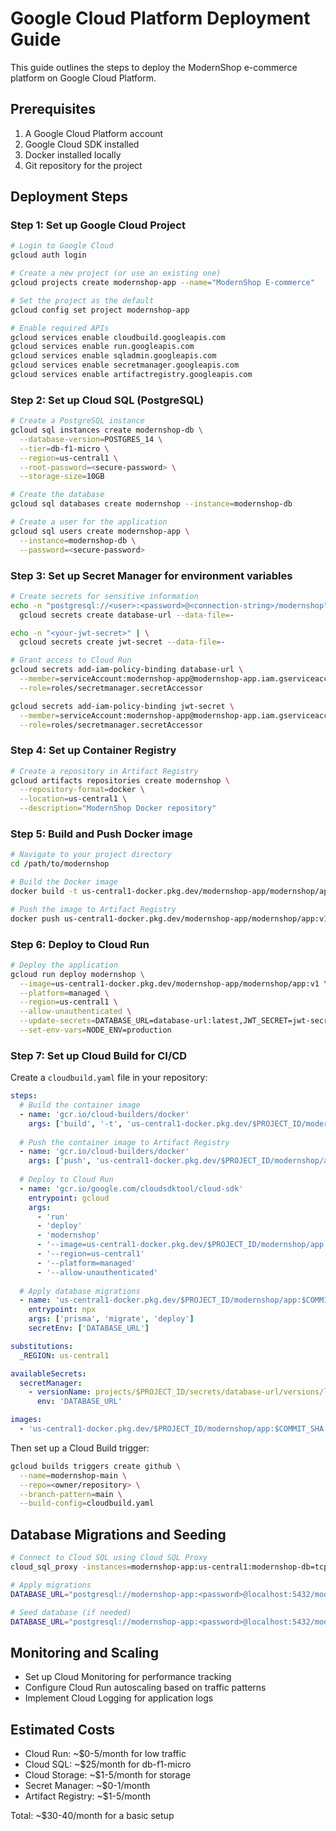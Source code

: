 # Google Cloud Platform Deployment Guide

This guide outlines the steps to deploy the ModernShop e-commerce platform on Google Cloud Platform.

## Prerequisites

1. A Google Cloud Platform account
2. Google Cloud SDK installed
3. Docker installed locally
4. Git repository for the project

## Deployment Steps

### Step 1: Set up Google Cloud Project

```bash
# Login to Google Cloud
gcloud auth login

# Create a new project (or use an existing one)
gcloud projects create modernshop-app --name="ModernShop E-commerce"

# Set the project as the default
gcloud config set project modernshop-app

# Enable required APIs
gcloud services enable cloudbuild.googleapis.com
gcloud services enable run.googleapis.com
gcloud services enable sqladmin.googleapis.com
gcloud services enable secretmanager.googleapis.com
gcloud services enable artifactregistry.googleapis.com
```

### Step 2: Set up Cloud SQL (PostgreSQL)

```bash
# Create a PostgreSQL instance
gcloud sql instances create modernshop-db \
  --database-version=POSTGRES_14 \
  --tier=db-f1-micro \
  --region=us-central1 \
  --root-password=<secure-password> \
  --storage-size=10GB

# Create the database
gcloud sql databases create modernshop --instance=modernshop-db

# Create a user for the application
gcloud sql users create modernshop-app \
  --instance=modernshop-db \
  --password=<secure-password>
```

### Step 3: Set up Secret Manager for environment variables

```bash
# Create secrets for sensitive information
echo -n "postgresql://<user>:<password>@<connection-string>/modernshop" | \
  gcloud secrets create database-url --data-file=-

echo -n "<your-jwt-secret>" | \
  gcloud secrets create jwt-secret --data-file=-

# Grant access to Cloud Run
gcloud secrets add-iam-policy-binding database-url \
  --member=serviceAccount:modernshop-app@modernshop-app.iam.gserviceaccount.com \
  --role=roles/secretmanager.secretAccessor

gcloud secrets add-iam-policy-binding jwt-secret \
  --member=serviceAccount:modernshop-app@modernshop-app.iam.gserviceaccount.com \
  --role=roles/secretmanager.secretAccessor
```

### Step 4: Set up Container Registry

```bash
# Create a repository in Artifact Registry
gcloud artifacts repositories create modernshop \
  --repository-format=docker \
  --location=us-central1 \
  --description="ModernShop Docker repository"
```

### Step 5: Build and Push Docker image

```bash
# Navigate to your project directory
cd /path/to/modernshop

# Build the Docker image
docker build -t us-central1-docker.pkg.dev/modernshop-app/modernshop/app:v1 .

# Push the image to Artifact Registry
docker push us-central1-docker.pkg.dev/modernshop-app/modernshop/app:v1
```

### Step 6: Deploy to Cloud Run

```bash
# Deploy the application
gcloud run deploy modernshop \
  --image=us-central1-docker.pkg.dev/modernshop-app/modernshop/app:v1 \
  --platform=managed \
  --region=us-central1 \
  --allow-unauthenticated \
  --update-secrets=DATABASE_URL=database-url:latest,JWT_SECRET=jwt-secret:latest \
  --set-env-vars=NODE_ENV=production
```

### Step 7: Set up Cloud Build for CI/CD

Create a `cloudbuild.yaml` file in your repository:

```yaml
steps:
  # Build the container image
  - name: 'gcr.io/cloud-builders/docker'
    args: ['build', '-t', 'us-central1-docker.pkg.dev/$PROJECT_ID/modernshop/app:$COMMIT_SHA', '.']
  
  # Push the container image to Artifact Registry
  - name: 'gcr.io/cloud-builders/docker'
    args: ['push', 'us-central1-docker.pkg.dev/$PROJECT_ID/modernshop/app:$COMMIT_SHA']
  
  # Deploy to Cloud Run
  - name: 'gcr.io/google.com/cloudsdktool/cloud-sdk'
    entrypoint: gcloud
    args:
      - 'run'
      - 'deploy'
      - 'modernshop'
      - '--image=us-central1-docker.pkg.dev/$PROJECT_ID/modernshop/app:$COMMIT_SHA'
      - '--region=us-central1'
      - '--platform=managed'
      - '--allow-unauthenticated'
  
  # Apply database migrations
  - name: 'us-central1-docker.pkg.dev/$PROJECT_ID/modernshop/app:$COMMIT_SHA'
    entrypoint: npx
    args: ['prisma', 'migrate', 'deploy']
    secretEnv: ['DATABASE_URL']

substitutions:
  _REGION: us-central1

availableSecrets:
  secretManager:
    - versionName: projects/$PROJECT_ID/secrets/database-url/versions/latest
      env: 'DATABASE_URL'

images:
  - 'us-central1-docker.pkg.dev/$PROJECT_ID/modernshop/app:$COMMIT_SHA'
```

Then set up a Cloud Build trigger:

```bash
gcloud builds triggers create github \
  --name=modernshop-main \
  --repo=<owner/repository> \
  --branch-pattern=main \
  --build-config=cloudbuild.yaml
```

## Database Migrations and Seeding

```bash
# Connect to Cloud SQL using Cloud SQL Proxy
cloud_sql_proxy -instances=modernshop-app:us-central1:modernshop-db=tcp:5432

# Apply migrations
DATABASE_URL="postgresql://modernshop-app:<password>@localhost:5432/modernshop" npx prisma migrate deploy

# Seed database (if needed)
DATABASE_URL="postgresql://modernshop-app:<password>@localhost:5432/modernshop" npm run db:seed
```

## Monitoring and Scaling

- Set up Cloud Monitoring for performance tracking
- Configure Cloud Run autoscaling based on traffic patterns
- Implement Cloud Logging for application logs

## Estimated Costs

- Cloud Run: ~$0-5/month for low traffic
- Cloud SQL: ~$25/month for db-f1-micro
- Cloud Storage: ~$1-5/month for storage
- Secret Manager: ~$0-1/month
- Artifact Registry: ~$1-5/month

Total: ~$30-40/month for a basic setup
